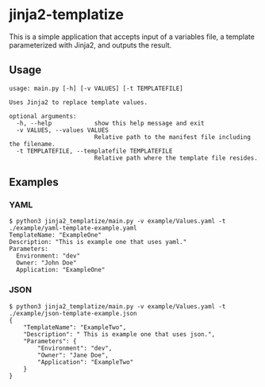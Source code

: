 # jinja2-templatize
This is a simple application that accepts input of a variables file, a template parameterized with Jinja2, and outputs the result. 


## Usage

```
usage: main.py [-h] [-v VALUES] [-t TEMPLATEFILE]

Uses Jinja2 to replace template values.

optional arguments:
  -h, --help            show this help message and exit
  -v VALUES, --values VALUES
                        Relative path to the manifest file including the filename.
  -t TEMPLATEFILE, --templatefile TEMPLATEFILE
                        Relative path where the template file resides.
```

## Examples


### YAML

```
$ python3 jinja2_templatize/main.py -v example/Values.yaml -t ./example/yaml-template-example.yaml 
TemplateName: "ExampleOne"
Description: "This is example one that uses yaml."
Parameters:
  Environment: "dev"
  Owner: "John Doe"
  Application: "ExampleOne"
```

### JSON

```
$ python3 jinja2_templatize/main.py -v example/Values.yaml -t ./example/json-template-example.json 
{
    "TemplateName": "ExampleTwo",
    "Description": " This is example one that uses json.",
    "Parameters": {
        "Environment": "dev",
        "Owner": "Jane Doe",
        "Application": "ExampleTwo"
    }
}
```